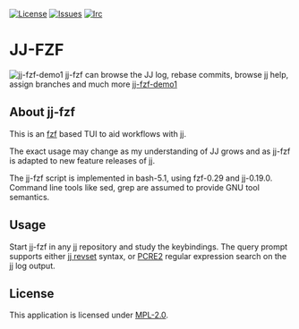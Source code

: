 <!-- BADGES -->
[![License][mpl2-badge]][mpl2-url]
[![Issues][issues-badge]][issues-url]
[![Irc][irc-badge]][irc-url]

<!-- HEADING -->
JJ-FZF
======

![jj-fzf-demo1](https://github.com/tim-janik/tools/assets/281887/584952b6-a65c-430a-885c-720012ce4e2f)
jj-fzf can browse the JJ log, rebase commits, browse jj help, assign branches and much more [jj-fzf-demo1](https://asciinema.org/a/667451)


<!-- ABOUT -->
## About jj-fzf

This is an [fzf](https://github.com/junegunn/fzf) based TUI to aid workflows with [jj](https://github.com/martinvonz/jj/).

The exact usage may change as my understanding of JJ grows and as jj-fzf is adapted to new feature releases of jj.

The jj-fzf script is implemented in bash-5.1, using fzf-0.29 and jj-0.19.0.
Command line tools like sed, grep are assumed to provide GNU tool semantics.

<!-- USAGE -->
## Usage

Start jj-fzf in any jj repository and study the keybindings.
The query prompt supports either [jj revset](https://martinvonz.github.io/jj/latest/revsets/) syntax,
or [PCRE2](https://www.pcre.org/current/doc/html/pcre2syntax.html) regular expression search on the jj log output.

<!-- LICENSE -->
## License

This application is licensed under
[MPL-2.0](https://github.com/tim-janik/anklang/blob/master/LICENSE).


<!-- MARKDOWN LINKS & IMAGES -->
<!-- https://www.markdownguide.org/basic-syntax/#reference-style-links -->
[irc-badge]: https://img.shields.io/badge/Live%20Chat-Libera%20IRC-blueviolet?style=for-the-badge
[irc-url]: https://web.libera.chat/#Anklang
[issues-badge]: https://img.shields.io/github/issues-raw/tim-janik/tools.svg?style=for-the-badge
[issues-url]: https://github.com/tim-janik/tools/issues
[mpl2-badge]: https://img.shields.io/static/v1?label=License&message=MPL-2&color=9c0&style=for-the-badge
[mpl2-url]: https://github.com/tim-janik/tools/blob/master/LICENSE
<!-- https://github.com/othneildrew/Best-README-Template -->
